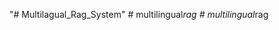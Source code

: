 "# Multilagual_Rag_System" 
#   m u l t i l i n g u a l _ r a g  
 #   m u l t i l i n g u a l _ r a g  
 